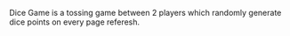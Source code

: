 Dice Game is a tossing game between 2 players which randomly generate dice points on every page referesh.
